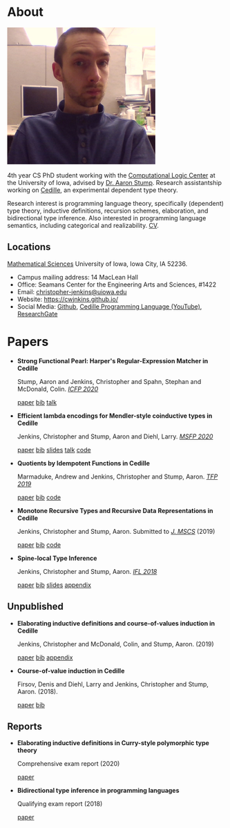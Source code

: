 

# About

![img](assets/me.jpg)

4th year CS PhD student working with the [Computational Logic Center](http://clc.cs.uiowa.edu/) at the
University of Iowa, advised by [Dr. Aaron Stump](http://homepage.divms.uiowa.edu/~astump/). Research assistantship working
on [Cedille](https://cedille.github.io/), an experimental dependent type theory.

Research interest is programming language theory, specifically (dependent)
type theory, inductive definitions, recursion schemes, elaboration, and
bidirectional type inference. Also interested in programming language
semantics, including categorical and realizability.
[CV](assets/cv.pdf).


## Locations

[Mathematical Sciences](http://www.divms.uiowa.edu/) University of Iowa, Iowa City, IA 52236.

-   Campus mailing address: 14 MacLean Hall
-   Office: Seamans Center for the Engineering Arts and Sciences, #1422
-   Email: [christopher-jenkins@uiowa.edu](mailto:christopher-jenkins@uiowa.edu)
-   Website: <https://cwjnkins.github.io/>
-   Social Media: [Github](https://github.com/cwjnkins), [Cedille Programming Language (YouTube)](https://www.youtube.com/channel/UCfV0BJz4nltlj-4yWNZ34lw), [ResearchGate](https://www.researchgate.net/profile/Christopher_Jenkins12)


# Papers

-   **Strong Functional Pearl: Harper's Regular-Expression Matcher in Cedille**
    
    Stump, Aaron and Jenkins, Christopher and Spahn, Stephan and McDonald,
    Colin. *[ICFP 2020](https://icfp20.sigplan.org/)*
    
    [paper](assets/SJSM20_Strong-Functional-Pearl-Harpers-Regular-Expression-Matcher.pdf) [bib](assets/SJSM20_Strong-Functional-Pearl-Harpers-Regular-Expression-Matcher.bib) [talk](https://www.youtube.com/watch?v=fakSKvP9yaM&t=2580s)

-   **Efficient lambda encodings for Mendler-style coinductive types in Cedille**
    
    Jenkins, Christopher and Stump, Aaron and Diehl, Larry. *[MSFP 2020](https://msfp-workshop.github.io/msfp2020/)*
    
    [paper](assets/JSD20_Efficient-Mendler-Style-Coinductive-Types.pdf) [bib](assets/JSD20_Efficient-Mendler-Style-Coinductive-Types.bib) [slides](assets/JSD20_Efficient-Mendler-Style-Coinductive-Types_Talk.pdf) [talk](https://youtu.be/mrgS7dcA6z4?t=1860) [code](https://github.com/cedille/cedille-developments/tree/master/efficient-mendler-codata)

-   **Quotients by Idempotent Functions in Cedille**
    
    Marmaduke, Andrew and Jenkins, Christopher and Stump, Aaron. *[TFP 2019](https://www.tfp2019.org/)*
    
    [paper](assets/MJS19_Quotients-Idempotent-Functions-Cedille.pdf) [bib](assets/MJS19_Quotients-Idempotent-Functions-Cedille.bib) [code](https://github.com/cedille/cedille-developments/tree/master/idem-quotients)

-   **Monotone Recursive Types and Recursive Data Representations in Cedille**
    
    Jenkins, Christopher and Stump, Aaron. Submitted to *[J. MSCS](https://www.cambridge.org/core/journals/mathematical-structures-in-computer-science)* (2019)
    
    [paper](assets/JS19_Recursive-Types-and-Data-Representations-in-Cedille.pdf) [bib](assets/JS19_Recursive-Types-and-Data-Representations-in-Cedille.bib) [code](https://github.com/cedille/cedille-developments/tree/master/recursive-representation-of-data)

-   **Spine-local Type Inference**
    
    Jenkins, Christopher and Stump, Aaron. *[IFL 2018](http://2018.iflconference.org/)*
    
    [paper](assets/JS18_Spine-local.pdf) [bib](assets/JS18_Spine-local.bib) [slides](assets/JS18_Spine-local-Slides.pdf) [appendix](assets/JS18_Spine-local-Appendix.pdf)


## Unpublished

-   **Elaborating inductive definitions and course-of-values induction in Cedille**
    
    Jenkins, Christopher and McDonald, Colin, and Stump, Aaron. (2019)
    
    [paper](assets/JMS20_Elaborating-Inductive-Definitions-and-COV-Induction-Cedille.pdf) [bib](assets/JMS20_Elaborating-Inductive-Definitions-and-COV-Induction-Cedille.bib) [appendix](assets/JMS20_Elaborating-Inductive-Definitions-and-COV-Induction-Cedille-Appendix.pdf)
-   **Course-of-value induction in Cedille**
    
    Firsov, Denis and Diehl, Larry and Jenkins, Christopher and Stump, Aaron.
    (2018).
    
    [paper](assets/FDJS18_CoV-Ind.pdf) [bib](assets/FDJS18_CoV-Ind.bib)


## Reports

-   **Elaborating inductive definitions in Curry-style polymorphic type theory**
    
    Comprehensive exam report (2020)
    
    [paper](assets/Je20-Comp.pdf)
-   **Bidirectional type inference in programming languages**
    
    Qualifying exam report (2018)
    
    [paper](assets/Jen18_Qualifying-Exam.pdf)

